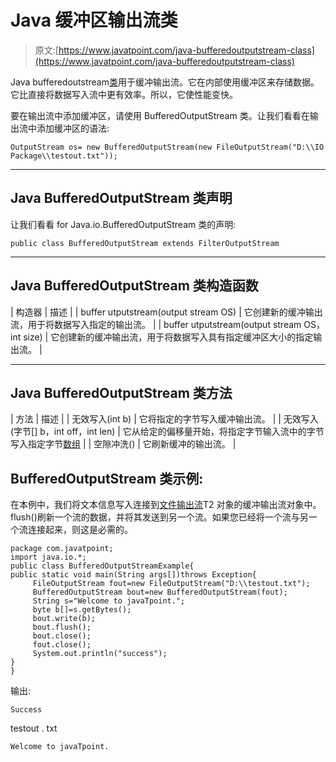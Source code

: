 # Java 缓冲区输出流类

> 原文:[https://www.javatpoint.com/java-bufferedoutputstream-class](https://www.javatpoint.com/java-bufferedoutputstream-class)

Java bufferedoutstream[类](object-and-class-in-java)用于缓冲输出流。它在内部使用缓冲区来存储数据。它比直接将数据写入流中更有效率。所以，它使性能变快。

要在输出流中添加缓冲区，请使用 BufferedOutputStream 类。让我们看看在输出流中添加缓冲区的语法:

```
OutputStream os= new BufferedOutputStream(new FileOutputStream("D:\\IO Package\\testout.txt"));

```

* * *

## Java BufferedOutputStream 类声明

让我们看看 for Java.io.BufferedOutputStream 类的声明:

```
public class BufferedOutputStream extends FilterOutputStream

```

* * *

## Java BufferedOutputStream 类构造函数

| 构造器 | 描述 |
| buffer utputstream(output stream OS) | 它创建新的缓冲输出流，用于将数据写入指定的输出流。 |
| buffer utputstream(output stream OS，int size) | 它创建新的缓冲输出流，用于将数据写入具有指定缓冲区大小的指定输出流。 |

* * *

## Java BufferedOutputStream 类方法

| 方法 | 描述 |
| 无效写入(int b) | 它将指定的字节写入缓冲输出流。 |
| 无效写入(字节[] b，int off，int len) | 它从给定的偏移量开始，将指定字节输入流中的字节写入指定字节[数组](array-in-java) |
| 空隙冲洗() | 它刷新缓冲的输出流。 |

## BufferedOutputStream 类示例:

在本例中，我们将文本信息写入连接到[文件输出流](java-fileoutputstream-class)T2 对象的缓冲输出流对象中。flush()刷新一个流的数据，并将其发送到另一个流。如果您已经将一个流与另一个流连接起来，则这是必需的。

```
package com.javatpoint;
import java.io.*;
public class BufferedOutputStreamExample{  
public static void main(String args[])throws Exception{  
	 FileOutputStream fout=new FileOutputStream("D:\\testout.txt");  
	 BufferedOutputStream bout=new BufferedOutputStream(fout);  
	 String s="Welcome to javaTpoint.";  
	 byte b[]=s.getBytes();  
	 bout.write(b);  
	 bout.flush();  
	 bout.close();  
	 fout.close();  
	 System.out.println("success");  
}  
}

```

输出:

```
Success

```

testout . txt

```
Welcome to javaTpoint.

```